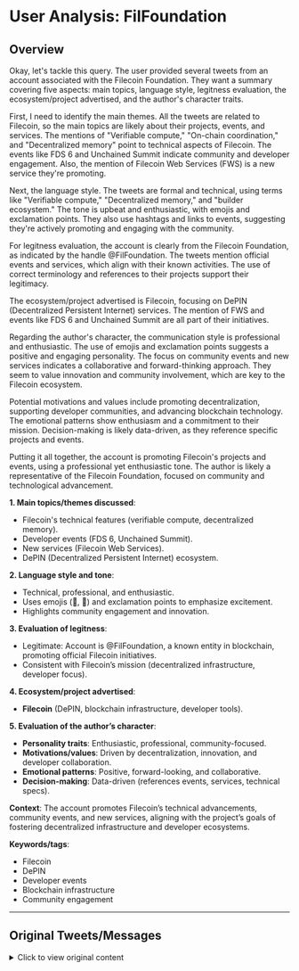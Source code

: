 # User Analysis: FilFoundation

## Overview

<think>
Okay, let's tackle this query. The user provided several tweets from an account associated with the Filecoin Foundation. They want a summary covering five aspects: main topics, language style, legitness evaluation, the ecosystem/project advertised, and the author's character traits.

First, I need to identify the main themes. All the tweets are related to Filecoin, so the main topics are likely about their projects, events, and services. The mentions of "Verifiable compute," "On-chain coordination," and "Decentralized memory" point to technical aspects of Filecoin. The events like FDS 6 and Unchained Summit indicate community and developer engagement. Also, the mention of Filecoin Web Services (FWS) is a new service they're promoting.

Next, the language style. The tweets are formal and technical, using terms like "Verifiable compute," "Decentralized memory," and "builder ecosystem." The tone is upbeat and enthusiastic, with emojis and exclamation points. They also use hashtags and links to events, suggesting they're actively promoting and engaging with the community.

For legitness evaluation, the account is clearly from the Filecoin Foundation, as indicated by the handle @FilFoundation. The tweets mention official events and services, which align with their known activities. The use of correct terminology and references to their projects support their legitimacy.

The ecosystem/project advertised is Filecoin, focusing on DePIN (Decentralized Persistent Internet) services. The mention of FWS and events like FDS 6 and Unchained Summit are all part of their initiatives.

Regarding the author's character, the communication style is professional and enthusiastic. The use of emojis and exclamation points suggests a positive and engaging personality. The focus on community events and new services indicates a collaborative and forward-thinking approach. They seem to value innovation and community involvement, which are key to the Filecoin ecosystem.

Potential motivations and values include promoting decentralization, supporting developer communities, and advancing blockchain technology. The emotional patterns show enthusiasm and a commitment to their mission. Decision-making is likely data-driven, as they reference specific projects and events.

Putting it all together, the account is promoting Filecoin's projects and events, using a professional yet enthusiastic tone. The author is likely a representative of the Filecoin Foundation, focused on community and technological advancement.
</think>

**1. Main topics/themes discussed**:  
- Filecoin's technical features (verifiable compute, decentralized memory).  
- Developer events (FDS 6, Unchained Summit).  
- New services (Filecoin Web Services).  
- DePIN (Decentralized Persistent Internet) ecosystem.  

**2. Language style and tone**:  
- Technical, professional, and enthusiastic.  
- Uses emojis (👋, 🚀) and exclamation points to emphasize excitement.  
- Highlights community engagement and innovation.  

**3. Evaluation of legitness**:  
- Legitimate: Account is @FilFoundation, a known entity in blockchain, promoting official Filecoin initiatives.  
- Consistent with Filecoin’s mission (decentralized infrastructure, developer focus).  

**4. Ecosystem/project advertised**:  
- **Filecoin** (DePIN, blockchain infrastructure, developer tools).  

**5. Evaluation of the author’s character**:  
- **Personality traits**: Enthusiastic, professional, community-focused.  
- **Motivations/values**: Driven by decentralization, innovation, and developer collaboration.  
- **Emotional patterns**: Positive, forward-looking, and collaborative.  
- **Decision-making**: Data-driven (references events, services, technical specs).  

**Context**: The account promotes Filecoin’s technical advancements, community events, and new services, aligning with the project’s goals of fostering decentralized infrastructure and developer ecosystems.  

**Keywords/tags**:  
- Filecoin  
- DePIN  
- Developer events  
- Blockchain infrastructure  
- Community engagement
---
## Original Tweets/Messages

<details>
<summary>Click to view original content</summary>

| Type | Content |
|------|---------|
| messages | Toronto, May 14: watch LIVE demos of AI agents running on Filecoin infra.

– Verifiable compute 
– On-chain coordination 
– Decentralized memory

Seats are limited → https://t.co/zZQlkgfTi5 |
| messages | 👋Devs

Follow up on any blockers, project spotlights, or topics that you want to lean into from the FDS 6 virtual sessions!

📍@Filecoin Developer Working Group
🗓️ Tomorrow at 11am ET 

https://t.co/7sIEuNqybW |
| messages | Catch @tweetclarita chatting all things DePIN 🌐 alongside experts from @AethirCloud, @ionet, @borderless_cap, and @piggycell 

Today at @UnchainedSummit 🇦🇪! https://t.co/qV8Seg6TSZ |
| messages | RT @momack28: DID YOU HEAR? FILECOIN IS YOUR NEW GO-TO DEPIN SERVICE MARKETPLACE! 🚀💪🤝

Pumped to intro Filecoin Web Services (FWS) for flex… |
| messages | Day 4 starts today at 11 AM ET! This session highlights the latest in Filecoin’s builder ecosystem.    

🔗: https://t.co/mJ5IdUD4lj https://t.co/F9B9Xmm4HQ |

</details>
